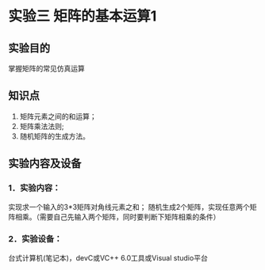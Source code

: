 # 实验三 矩阵的基本运算1

## 实验目的
掌握矩阵的常见仿真运算

## 知识点
1. 矩阵元素之间的和运算；
2. 矩阵乘法法则;
3. 随机矩阵的生成方法。

## 实验内容及设备

### 1．实验内容：
实现求一个输入的3*3矩阵对角线元素之和；
随机生成2个矩阵，实现任意两个矩阵相乘。（需要自己先输入两个矩阵，同时要判断下矩阵相乘的条件）

### 2．实验设备：
台式计算机(笔记本)，devC或VC++ 6.0工具或Visual studio平台
